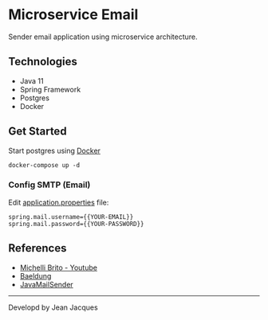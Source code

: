 # Microservice Email

Sender email application using microservice architecture.

## Technologies

- Java 11
- Spring Framework
- Postgres
- Docker

## Get Started

Start postgres using [Docker](/docker-compose.yml)

``` shell
docker-compose up -d
```
### Config SMTP (Email)

Edit [application.properties](src/main/resources/application.properties) file:

``` properties
spring.mail.username={{YOUR-EMAIL}}
spring.mail.password={{YOUR-PASSWORD}}
```

## References
- [Michelli Brito - Youtube](https://youtu.be/ZBleZzJf6ro)
- [Baeldung](https://www.baeldung.com/)
- [JavaMailSender](https://www.baeldung.com/spring-email)

---
Developd by Jean Jacques